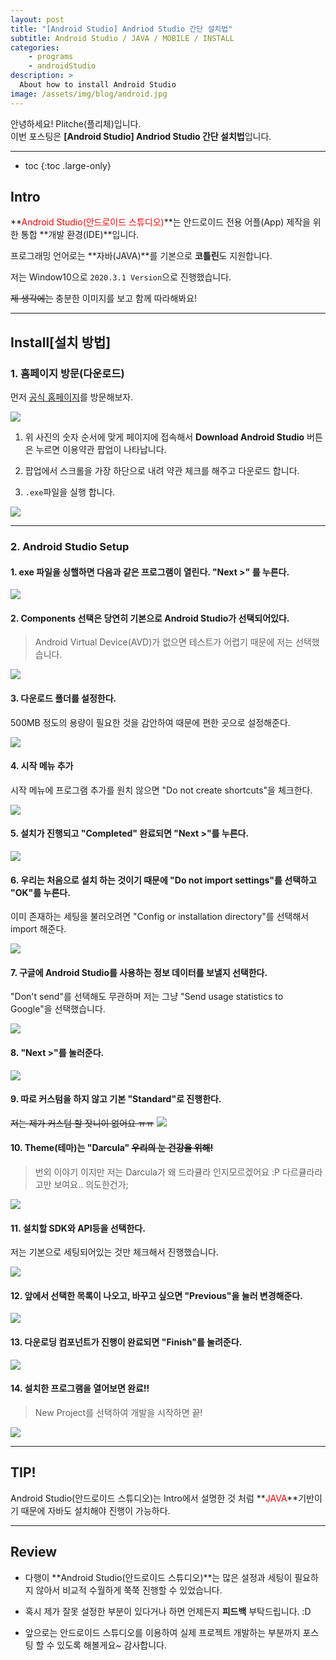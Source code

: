 ```yaml
---
layout: post
title: "[Android Studio] Andriod Studio 간단 설치법"
subtitle: Android Studio / JAVA / MOBILE / INSTALL
categories:
    - programs
    - androidStudio
description: >
  About how to install Android Studio
image: /assets/img/blog/android.jpg
---
```


안녕하세요! Plitche(플리체)입니다.  
이번 포스팅은 **[Android Studio] Andriod Studio 간단 설치법**입니다.
- - -

* toc
{:toc .large-only}

## Intro
**<font color="red">Android Studio(안드로이드 스튜디오)</font>**는 안드로이드 전용 어플(App) 제작을 위한 통합 **개발 환경(IDE)**입니다.  
  
프로그래밍 언어로는 **자바(JAVA)**를 기본으로 **코틀린**도 지원합니다.  
  
저는 Window10으로 `2020.3.1 Version`으로 진행했습니다.  
  
~~제 생각에는~~ 충분한 이미지를 보고 함께 따라해봐요!  
- - -

## Install[설치 방법]

### 1. 홈페이지 방문(다운로드)
먼저 [공식 홈페이지](https://developer.android.com/studio)를 방문해보자.  
  
![](/assets/post/programs/androidStudio/20211204/01.jpg)

1. 위 사진의 숫자 순서에 맞게 페이지에 접속해서 **Download Android Studio** 버튼은 누르면 이용약관 팝업이 나타납니다.  
  
2. 팝업에서 스크롤을 가장 하단으로 내려 약관 체크를 해주고 다운로드 합니다.  
  
3. `.exe`파일을 실행 합니다.  
  
![](/assets/post/programs/androidStudio/20211204/02.jpg)
- - -

### 2. Android Studio Setup
#### 1. exe 파일을 싱핼하면 다음과 같은 프로그램이 열린다. **"Next >"** 를 누른다.  
  
![](/assets/post/programs/androidStudio/20211204/03.jpg)  
  
#### 2. Components 선택은 당연히 기본으로 Android Studio가 선택되어있다.  
> Android Virtual Device(AVD)가 없으면 테스트가 어렵기 때문에 저는 선택했습니다.
  
![](/assets/post/programs/androidStudio/20211204/04.jpg)  
  
#### 3. 다운로드 폴더를 설정한다.
500MB 정도의 용량이 필요한 것을 감안하여 때문에 편한 곳으로 설정해준다.  
  
![](/assets/post/programs/androidStudio/20211204/05.jpg)  

#### 4. 시작 메뉴 추가
시작 메뉴에 프로그램 추가를 원치 않으면 "Do not create shortcuts"을 체크한다.  
  
![](/assets/post/programs/androidStudio/20211204/06.jpg)  

#### 5. 설치가 진행되고 "Completed" 완료되면 "Next >"를 누른다.
  
![](/assets/post/programs/androidStudio/20211204/07.jpg)  

#### 6. 우리는 처음으로 설치 하는 것이기 때문에 "Do not import settings"를 선택하고 "OK"를 누른다.
이미 존재하는 세팅을 불러오려면 "Config or installation directory"를 선택해서 import 해준다.

![](/assets/post/programs/androidStudio/20211204/08.jpg)  

#### 7. 구글에 Android Studio를 사용하는 정보 데이터를 보낼지 선택한다.
"Don't send"를 선택해도 무관하며 저는 그냥 "Send usage statistics to Google"을 선택했습니다.  

![](/assets/post/programs/androidStudio/20211204/09.jpg)  

#### 8. "Next >"를 눌러준다.
  
![](/assets/post/programs/androidStudio/20211204/10.jpg)  

#### 9. 따로 커스텀을 하지 않고 기본 "Standard"로 진행한다.
~~저는 제가 커스텀 할 잣니이 없어요 ㅠㅠ~~
![](/assets/post/programs/androidStudio/20211204/11.jpg)  

#### 10. Theme(테마)는 "Darcula" ~~우리의 눈 건강을 위해!~~
> 번외 이야기 이지만 저는 Darcula가 왜 드라큘라 인지모르겠어요 :P 다르큘라라고만 보여요.. 의도한건가;  
  
![](/assets/post/programs/androidStudio/20211204/12.jpg)  

#### 11. 설치할 SDK와 API등을 선택한다. 
저는 기본으로 세팅되어있는 것만 체크해서 진행했습니다.

![](/assets/post/programs/androidStudio/20211204/13.jpg)  

#### 12. 앞에서 선택한 목록이 나오고, 바꾸고 싶으면 "Previous"을 눌러 변경해준다.

![](/assets/post/programs/androidStudio/20211204/14.jpg)  

#### 13. 다운로딩 컴포넌트가 진행이 완료되면 "Finish"를 눌려준다.

![](/assets/post/programs/androidStudio/20211204/15.jpg)  

#### 14. 설치한 프로그램을 열어보면 완료!!
> New Project를 선택하여 개발을 시작하면 끝!

![](/assets/post/programs/androidStudio/20211204/16.jpg)  
- - -
  
## TIP!
Android Studio(안드로이드 스튜디오)는 Intro에서 설명한 것 처럼 **<font color="red">JAVA</font>**기반이기 때문에 자바도 설치해야 진행이 가능하다.
- - -
  
## Review
* 다행이 **Android Studio(안드로이드 스튜디오)**는 많은 설정과 세팅이 필요하지 않아서 비교적 수월하게 쭉쭉 진행할 수 있었습니다.  
  
* 혹시 제가 잘못 설정한 부분이 있다거나 하면 언제든지 **피드백** 부탁드립니다. :D  

* 앞으로는 안드로이드 스튜디오를 이용하여 실제 프로젝트 개발하는 부분까지 포스팅 할 수 있도록 해볼게요~ 감사합니다.